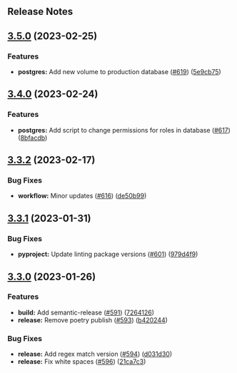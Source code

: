 Release Notes
---

## [3.5.0](https://github.com/AlertaDengue/AlertaDengue/compare/3.4.0...3.5.0) (2023-02-25)


### Features

* **postgres:** Add new volume to production database ([#619](https://github.com/AlertaDengue/AlertaDengue/issues/619)) ([5e9cb75](https://github.com/AlertaDengue/AlertaDengue/commit/5e9cb75c0f2a55060230c13a17c61644d99a5891))

## [3.4.0](https://github.com/AlertaDengue/AlertaDengue/compare/3.3.2...3.4.0) (2023-02-24)


### Features

* **postgres:** Add script to change permissions for roles in database ([#617](https://github.com/AlertaDengue/AlertaDengue/issues/617)) ([8bfacdb](https://github.com/AlertaDengue/AlertaDengue/commit/8bfacdbd07afa1101e325be7e0e59bf11e620e8c))

## [3.3.2](https://github.com/AlertaDengue/AlertaDengue/compare/3.3.1...3.3.2) (2023-02-17)


### Bug Fixes

* **workflow:** Minor updates ([#616](https://github.com/AlertaDengue/AlertaDengue/issues/616)) ([de50b99](https://github.com/AlertaDengue/AlertaDengue/commit/de50b997c8425f7f3a63ac2d9bb5bea67dfe9c40))

## [3.3.1](https://github.com/AlertaDengue/AlertaDengue/compare/3.3.0...3.3.1) (2023-01-31)


### Bug Fixes

* **pyproject:** Update linting package versions ([#601](https://github.com/AlertaDengue/AlertaDengue/issues/601)) ([979d4f9](https://github.com/AlertaDengue/AlertaDengue/commit/979d4f99ced10a35f09b88a1fdf2ccc3eeed0f1d))

## [3.3.0](https://github.com/AlertaDengue/AlertaDengue/compare/3.2.0...3.3.0) (2023-01-26)


### Features

* **build:** Add semantic-release ([#591](https://github.com/AlertaDengue/AlertaDengue/issues/591)) ([7264126](https://github.com/AlertaDengue/AlertaDengue/commit/72641261c474825dc91e3c99112e6041bddd63d2))
* **release:** Remove poetry publish ([#593](https://github.com/AlertaDengue/AlertaDengue/issues/593)) ([b420244](https://github.com/AlertaDengue/AlertaDengue/commit/b4202446cdc6139bc98c11cb4019f43c8e5486d1))


### Bug Fixes

* **release:** Add regex match version ([#594](https://github.com/AlertaDengue/AlertaDengue/issues/594)) ([d031d30](https://github.com/AlertaDengue/AlertaDengue/commit/d031d3095f20cbf6fde40efb2d51cfc174cd300a))
* **release:** Fix white spaces ([#596](https://github.com/AlertaDengue/AlertaDengue/issues/596)) ([21ca7c3](https://github.com/AlertaDengue/AlertaDengue/commit/21ca7c380ecdf1983cf1311600629a7244245452))

